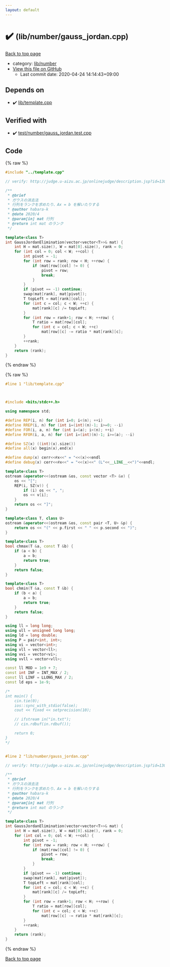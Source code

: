 ```yaml
---
layout: default
---
```


<!-- mathjax config similar to math.stackexchange -->
<script type="text/javascript" async
  src="https://cdnjs.cloudflare.com/ajax/libs/mathjax/2.7.5/MathJax.js?config=TeX-MML-AM_CHTML">
</script>
<script type="text/x-mathjax-config">
  MathJax.Hub.Config({
    TeX: { equationNumbers: { autoNumber: "AMS" }},
    tex2jax: {
      inlineMath: [ ['$','$'] ],
      processEscapes: true
    },
    "HTML-CSS": { matchFontHeight: false },
    displayAlign: "left",
    displayIndent: "2em"
  });
</script>

<script type="text/javascript" src="https://cdnjs.cloudflare.com/ajax/libs/jquery/3.4.1/jquery.min.js"></script>
<script src="https://cdn.jsdelivr.net/npm/jquery-balloon-js@1.1.2/jquery.balloon.min.js" integrity="sha256-ZEYs9VrgAeNuPvs15E39OsyOJaIkXEEt10fzxJ20+2I=" crossorigin="anonymous"></script>
<script type="text/javascript" src="../../../assets/js/copy-button.js"></script>
<link rel="stylesheet" href="../../../assets/css/copy-button.css" />


# :heavy_check_mark:  <small>(lib/number/gauss_jordan.cpp)</small>

<a href="../../../index.html">Back to top page</a>

* category: <a href="../../../index.html#12cd94d703d26487f7477e7dcce25e7f">lib/number</a>
* <a href="{{ site.github.repository_url }}/blob/master/lib/number/gauss_jordan.cpp">View this file on GitHub</a>
    - Last commit date: 2020-04-24 14:14:43+09:00




## Depends on

* :heavy_check_mark: <a href="../template.cpp.html">lib/template.cpp</a>


## Verified with

* :heavy_check_mark: <a href="../../../verify/test/number/gauss_jordan.test.cpp.html">test/number/gauss_jordan.test.cpp</a>


## Code

<a id="unbundled"></a>
{% raw %}
```cpp
#include "../template.cpp"

// verify: http://judge.u-aizu.ac.jp/onlinejudge/description.jsp?id=1308

/**
 * @brief
 * ガウスの消去法
 * 行列をランクを求めたり、Ax = b を解いたりする
 * @author habara-k
 * @date 2020/4
 * @param[in] mat 行列
 * @return int mat のランク
 */

template<class T>
int GaussJordanElimination(vector<vector<T>>& mat) {
    int H = mat.size(), W = mat[0].size(), rank = 0;
    for (int col = 0; col < W; ++col) {
        int pivot = -1;
        for (int row = rank; row < H; ++row) {
            if (mat[row][col] != 0) {
                pivot = row;
                break;
            }
        }
        if (pivot == -1) continue;
        swap(mat[rank], mat[pivot]);
        T topLeft = mat[rank][col];
        for (int c = col; c < W; ++c) {
            mat[rank][c] /= topLeft;
        }
        for (int row = rank+1; row < H; ++row) {
            T ratio = mat[row][col];
            for (int c = col; c < W; ++c)
                mat[row][c] -= ratio * mat[rank][c];
        }
        ++rank;
    }
    return (rank);
}

```
{% endraw %}

<a id="bundled"></a>
{% raw %}
```cpp
#line 1 "lib/template.cpp"



#include <bits/stdc++.h>

using namespace std;

#define REP(i, n) for (int i=0; i<(n); ++i)
#define RREP(i, n) for (int i=(int)(n)-1; i>=0; --i)
#define FOR(i, a, n) for (int i=(a); i<(n); ++i)
#define RFOR(i, a, n) for (int i=(int)(n)-1; i>=(a); --i)

#define SZ(x) ((int)(x).size())
#define all(x) begin(x),end(x)

#define dump(x) cerr<<#x<<" = "<<(x)<<endl
#define debug(x) cerr<<#x<<" = "<<(x)<<" (L"<<__LINE__<<")"<<endl;

template<class T>
ostream &operator<<(ostream &os, const vector <T> &v) {
    os << "[";
    REP(i, SZ(v)) {
        if (i) os << ", ";
        os << v[i];
    }
    return os << "]";
}

template<class T, class U>
ostream &operator<<(ostream &os, const pair <T, U> &p) {
    return os << "(" << p.first << " " << p.second << ")";
}

template<class T>
bool chmax(T &a, const T &b) {
    if (a < b) {
        a = b;
        return true;
    }
    return false;
}

template<class T>
bool chmin(T &a, const T &b) {
    if (b < a) {
        a = b;
        return true;
    }
    return false;
}

using ll = long long;
using ull = unsigned long long;
using ld = long double;
using P = pair<int, int>;
using vi = vector<int>;
using vll = vector<ll>;
using vvi = vector<vi>;
using vvll = vector<vll>;

const ll MOD = 1e9 + 7;
const int INF = INT_MAX / 2;
const ll LINF = LLONG_MAX / 2;
const ld eps = 1e-9;

/*
int main() {
    cin.tie(0);
    ios::sync_with_stdio(false);
    cout << fixed << setprecision(10);

    // ifstream in("in.txt");
    // cin.rdbuf(in.rdbuf());

    return 0;
}
*/


#line 2 "lib/number/gauss_jordan.cpp"

// verify: http://judge.u-aizu.ac.jp/onlinejudge/description.jsp?id=1308

/**
 * @brief
 * ガウスの消去法
 * 行列をランクを求めたり、Ax = b を解いたりする
 * @author habara-k
 * @date 2020/4
 * @param[in] mat 行列
 * @return int mat のランク
 */

template<class T>
int GaussJordanElimination(vector<vector<T>>& mat) {
    int H = mat.size(), W = mat[0].size(), rank = 0;
    for (int col = 0; col < W; ++col) {
        int pivot = -1;
        for (int row = rank; row < H; ++row) {
            if (mat[row][col] != 0) {
                pivot = row;
                break;
            }
        }
        if (pivot == -1) continue;
        swap(mat[rank], mat[pivot]);
        T topLeft = mat[rank][col];
        for (int c = col; c < W; ++c) {
            mat[rank][c] /= topLeft;
        }
        for (int row = rank+1; row < H; ++row) {
            T ratio = mat[row][col];
            for (int c = col; c < W; ++c)
                mat[row][c] -= ratio * mat[rank][c];
        }
        ++rank;
    }
    return (rank);
}

```
{% endraw %}

<a href="../../../index.html">Back to top page</a>

